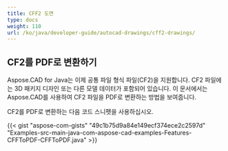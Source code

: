 ```yaml
---
title: CFF2 도면
type: docs
weight: 110
url: /ko/java/developer-guide/autocad-drawings/cff2-drawings/
---
```


## **CF2를 PDF로 변환하기**

Aspose.CAD for Java는 이제 공통 파일 형식 파일(CF2)을 지원합니다. CF2 파일에는 3D 패키지 디자인 또는 다른 모델 데이터가 포함되어 있습니다. 이 문서에서는 Aspose.CAD를 사용하여 CF2 파일을 PDF로 변환하는 방법을 보여줍니다.

CF2를 PDF로 변환하는 다음 코드 스니펫을 사용하십시오.

{{< gist "aspose-com-gists" "49c1b75d9a84e149ecf374ece2c2597d" "Examples-src-main-java-com-aspose-cad-examples-Features-CFFToPDF-CFFToPDF.java" >}}
